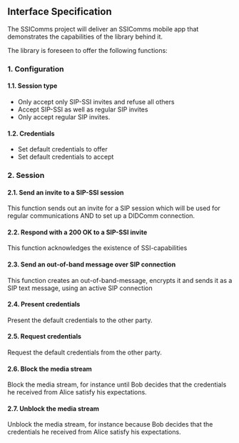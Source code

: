 ## Interface Specification
 
 


The SSIComms project will deliver an SSIComms mobile app that demonstrates the capabilities of the library behind it.

The library is foreseen to offer the following functions:

### 1. Configuration

#### 1.1. Session type
- Only accept only SIP-SSI invites and refuse all others
- Accept SIP-SSI as well as regular SIP invites
- Only accept regular SIP invites.

#### 1.2. Credentials
- Set default credentials to offer
- Set default credentials to accept

### 2. Session
#### 2.1. Send an invite to a SIP-SSI session
This function sends out an invite for a SIP session which will be used for regular communications AND to set up a DIDComm connection. 

#### 2.2. Respond with a 200 OK to a SIP-SSI invite
This function acknowledges the existence of SSI-capabilities

#### 2.3. Send an out-of-band message over SIP connection
This function creates an out-of-band-message, encrypts it and sends it as a SIP text message, using an active SIP connection

#### 2.4. Present credentials
Present the default credentials to the other party.

#### 2.5. Request credentials
Request the default credentials from the other party.

#### 2.6. Block the media stream
Block the media stream, for instance until Bob decides that the credentials he received from Alice satisfy his expectations.

#### 2.7. Unblock the media stream
Unblock the media stream, for instance because Bob decides that the credentials he received from Alice satisfy his expectations.




